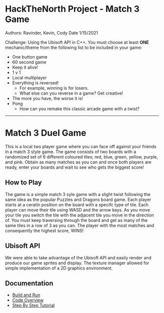# HackTheNorth Project - Match 3 Game
Authors: Ravinder, Kevin, Cody
Date 1/15/2021

Challenge:
Using the Ubisoft API in C++. You must choose at least **ONE** mechanic/theme from the following list to be included in your game:

* One button game
* 60 second game
* Keep it alive!
* 1 v 1
* Local multiplayer
* Everything is reversed!
  * For example, winning is for losers.
  * What else can you reverse in a game? Get creative!
* The more you have, the worse it is!
* Pong
  * How can you remake this classic arcade game with a twist?

--------------------------------------------------------------------------------------------------------
# Match 3 Duel Game
This is a local two player game where you can face off against your friends in a match 3 style game. The game consists of two boards with a randomized set of 6 different coloured tiles; red, blue, green, yellow, purple, and pink. Obtain as many matches as you can and once both players are ready, enter your boards and wait to see who gets the biggest score!

## How to Play
The game is a simple match 3 syle game with a slight twist following the same idea as the popular Puzzles and Dragons board game. Each player starts at a ceratin position on the board with a specifc type of tile. Each player can move their tile using WASD and the arrow keys. As you move your tile you switch the tile with the adjacent tile you move in the direction of. You must keep traversing through the board and get as many of the same tiles in a row of 3 as you can. The player with the most matches and consequently the highest score, WINS!

## Ubisoft API
We were able to take advantage of the Ubisoft API and easily render and produce our game sprites and display. The texture manager allowed for simple implementation of a 2D graphics environment.

## Documentation

- [Build and Run](https://github.com/UbisoftToronto/HackersNest/wiki/Build-and-Run)
- [Code Overview](https://github.com/UbisoftToronto/HackersNest/wiki/GameEngine-Overview)
- [Step By Step Tutorial](https://github.com/UbisoftToronto/HackersNest/wiki/Step-By-Step-Tutorial)
